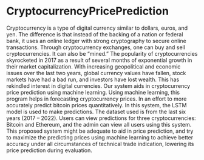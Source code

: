 # CryptocurrencyPricePrediction
Cryptocurrency is a type of digital currency similar to dollars, euros, and yen. The difference is that instead of the backing of a nation or federal bank, it uses an online ledger with strong cryptography to secure online transactions. Through cryptocurrency exchanges, one can buy and sell cryptocurrencies. It can also be “mined.” The popularity of cryptocurrencies skyrocketed in 2017 as a result of several months of exponential growth in their market capitalization.
With increasing geopolitical and economic issues over the last two years, global currency values have fallen, stock markets have had a bad run, and investors have lost wealth. This has rekindled interest in digital currencies. Our system aids in cryptocurrency price prediction using machine learning.
Using machine learning, this program helps in forecasting cryptocurrency prices. In an effort to more accurately predict bitcoin prices quantitatively. In this system, the LSTM model is used to make predictions. The dataset used is from the last six years (2017 – 2022). Users can view predictions for three cryptocurrencies: Bitcoin and Ethereum, and the admin can view all users using this system.
This proposed system might be adequate to aid in price prediction, and try to maximize the predicting prices using machine learning to achieve better accuracy under all circumstances of technical trade indication, lowering its price prediction during evaluation.
